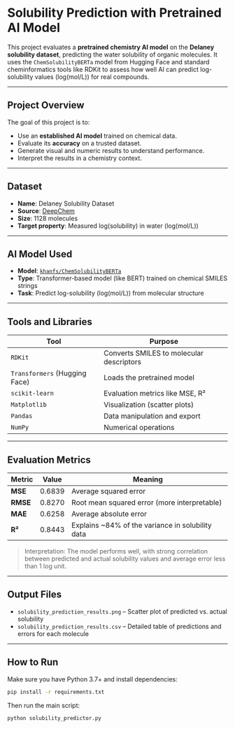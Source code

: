 # Solubility Prediction with Pretrained AI Model

This project evaluates a **pretrained chemistry AI model** on the **Delaney solubility dataset**, predicting the water solubility of organic molecules. It uses the `ChemSolubilityBERTa` model from Hugging Face and standard cheminformatics tools like RDKit to assess how well AI can predict log-solubility values (log(mol/L)) for real compounds.

---

## Project Overview

The goal of this project is to:

- Use an **established AI model** trained on chemical data.
- Evaluate its **accuracy** on a trusted dataset.
- Generate visual and numeric results to understand performance.
- Interpret the results in a chemistry context.

---

## Dataset

- **Name**: Delaney Solubility Dataset
- **Source**: [DeepChem](https://deepchemdata.s3.amazonaws.com/datasets/delaney-processed.csv)
- **Size**: 1128 molecules
- **Target property**: Measured log(solubility) in water (log(mol/L))

---

## AI Model Used

- **Model**: [`khanfs/ChemSolubilityBERTa`](https://huggingface.co/khanfs/ChemSolubilityBERTa)
- **Type**: Transformer-based model (like BERT) trained on chemical SMILES strings
- **Task**: Predict log-solubility (log(mol/L)) from molecular structure

---

## Tools and Libraries

| Tool | Purpose |
|------|---------|
| `RDKit` | Converts SMILES to molecular descriptors |
| `Transformers` (Hugging Face) | Loads the pretrained model |
| `scikit-learn` | Evaluation metrics like MSE, R² |
| `Matplotlib` | Visualization (scatter plots) |
| `Pandas` | Data manipulation and export |
| `NumPy` | Numerical operations |

---

## Evaluation Metrics

| Metric | Value | Meaning |
|--------|-------|---------|
| **MSE** | 0.6839 | Average squared error |
| **RMSE** | 0.8270 | Root mean squared error (more interpretable) |
| **MAE** | 0.6258 | Average absolute error |
| **R²** | 0.8443 | Explains ~84% of the variance in solubility data |

> Interpretation: The model performs well, with strong correlation between predicted and actual solubility values and average error less than 1 log unit.

---

## Output Files

- `solubility_prediction_results.png` – Scatter plot of predicted vs. actual solubility
- `solubility_prediction_results.csv` – Detailed table of predictions and errors for each molecule

---

## How to Run

Make sure you have Python 3.7+ and install dependencies:

```bash
pip install -r requirements.txt
```
Then run the main script:

```bash
python solubility_predictor.py
```
